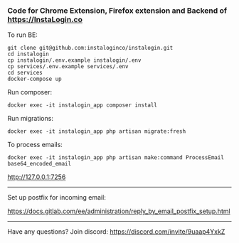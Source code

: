 ### Code for Chrome Extension, Firefox extension and Backend of https://InstaLogin.co


To run BE:
```
git clone git@github.com:instaloginco/instalogin.git
cd instalogin
cp instalogin/.env.example instalogin/.env
cp services/.env.example services/.env
cd services
docker-compose up
```

Run composer:
```
docker exec -it instalogin_app composer install
```

Run migrations:
```
docker exec -it instalogin_app php artisan migrate:fresh 
```

To process emails:
```
docker exec -it instalogin_app php artisan make:command ProcessEmail base64_encoded_email
```

http://127.0.0.1:7256

---

Set up postfix for incoming email:

https://docs.gitlab.com/ee/administration/reply_by_email_postfix_setup.html

---

Have any questions? Join discord: https://discord.com/invite/9uaap4YxkZ
